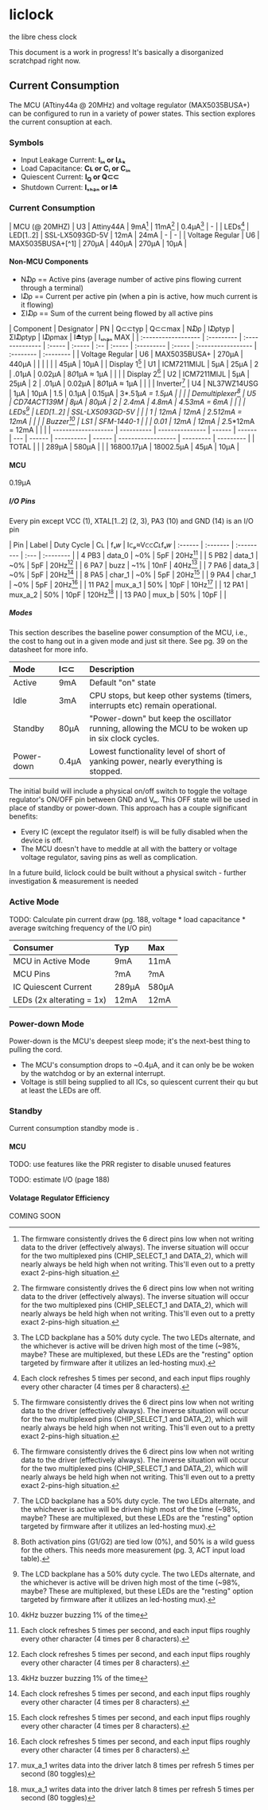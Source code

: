 # liclock
the libre chess clock

This document is a work in progress! It's basically a disorganized scratchpad right now.

## Current Consumption

The MCU (ATtiny44a @ 20MHz) and voltage regulator (MAX5035BUSA+) can be configured to run in a variety of power states. This section explores the current consuption at each.

### Symbols

* Input Leakage Current: **Iᵢₙ or Iᵢʟₖ**
* Load Capacitance: **Cʟ or Cᵢ or Cᵢₙ**
* Quiescent Current: **I<sub>Q</sub> or Q⊂⊂**
* Shutdown Current: **Iₛₕₔₙ or I⏏**

### Current Consumption

| MCU (@ 20MHZ)   | U3        | Attiny44A         | 9mA[^2]  | 11mA[^2]  | 0.4μA[^3]        | -                    |
| LEDs[^5]        | LED[1..2] | SSL-LX5093GD-5V   | 12mA     | 24mA      | -                | -                    |
| Voltage Regular | U6        | MAX5035BUSA+[^1]  | 270μA    | 440μA     | 270μA            | 10μA                 |

#### Non-MCU Components

* N₯ == Active pins (average number of active pins flowing current through a terminal)
* I₯ == Current per active pin (when a pin is active, how much current is it flowing)
* ΣI₯ ==  Sum of the current being flowed by all active pins


| Component           | Designator | PN              | Q⊂⊂typ | Q⊂⊂max | N₯  | I₯typ  | ΣI₯typ     | I₯max  | I⏏typ | Iₛₕₔₙ MAX |
| :------------------ | :--------- | :-------------- | :----- | :----- | :-- | :----- | :--------- | :----- | :----------------- | :-------- | :-------- |
| Voltage Regular     | U6         | MAX5035BUSA+    | 270μA  | 440μA  |     |        |            |        |                    |      45μA |      10μA |
| Display 1[^2]       | U1         | ICM7211MIJL     | 5μA    | 25μA   | 2   | .01μA  | 0.02μA     | 8*0*1μA    ≈   1μA |           |           |
| Display 2[^2]       | U2         | ICM7211MIJL     | 5μA    | 25μA   | 2   | .01μA  | 0.02μA     | 8*0*1μA    ≈   1μA |           |           |
| Inverter[^3]        | U4         | NL37WZ14USG     | 1μA    | 10μA   | 1.5 | 0.1μA  | 0.15μA     | 3*.5*1μA   = 1.5μA |           |           |
| Demultiplexer[^4]   | U5         | CD74ACT139M     | 8μA    | 80μA   | 2   | 2.4mA  | 4.8mA      | 4*.5*3mA   =   6mA |           |           |
| LEDs[^3]            | LED[1..2]  | SSL-LX5093GD-5V |        |        | 1   | 12mA   | 12mA       | 2*.5*12mA  = 12mA  |           |           |
| Buzzer[^6]          | LS1        | SFM-1440-1      |        |        | 0.01   | 12mA   | 12mA       | 2*.5*12mA  = 12mA  |           |           |
| ------------------- | ---------- | --------------- | ------ | ------ | --- | ------ | ---------- | ------ | ------------------ | --------- | --------- |
| TOTAL               |            |                 | 289μA  | 580μA  |     |        | 16800.17μA |         18002.5μA  |      45μA |      10μA |

[^2]: The firmware consistently drives the 6 direct pins low when not writing data to the driver (effectively always). The inverse situation will occur for the two multiplexed pins (CHIP_SELECT_1 and DATA_2), which will nearly always be held high when not writing. This'll even out to a pretty exact 2-pins-high situation.
[^3]: The LCD backplane has a 50% duty cycle. The two LEDs alternate, and the whichever is active will be driven high most of the time (~98%, maybe? These are multiplexed, but these LEDs are the "resting" option targeted by firmware after it utilizes an led-hosting mux).
[^4]: Both activation pins (G1/G2) are tied low (0%), and 50% is a wild guess for the others. This needs more measurement (pg. 3, ACT input load table).

#### MCU
0.19μA

##### I/O Pins

Every pin except VCC (1), XTAL[1..2] (2, 3), PA3 (10) and GND (14) is an I/O pin

| Pin     | Label    | Duty Cycle | Cʟ   | fₛ𝑤       | I⊂ₚ≈V⊂⊂*Cʟ*fₛ𝑤
| :------ | :------- | :--------- | :--- | :-------- | 
| 4   PB3 | data_0   |        ~0% |  5pF |  20Hz[^5] | 
| 5   PB2 | data_1   |        ~0% |  5pF |  20Hz[^5] |
| 6   PA7 | buzz     |        ~1% | 10nF |  40Hz[^6] |
| 7   PA6 | data_3   |        ~0% |  5pF |  20Hz[^5] |
| 8   PA5 | char_1   |        ~0% |  5pF |  20Hz[^5] |
| 9   PA4 | char_1   |        ~0% |  5pF |  20Hz[^5] |
| 11  PA2 | mux_a_1  |        50% | 10pF |  10Hz[^7] |
| 12  PA1 | mux_a_2  |        50% | 10pF | 120Hz[^7] |
| 13  PA0 | mux_b    |        50% | 10pF |           |

[^5]: Each clock refreshes 5 times per second, and each input flips roughly every other character (4 times per 8 characters).
[^6]: 4kHz buzzer buzzing 1% of the time
[^7]: mux_a_1 writes data into the driver latch 8 times per refresh 5 times per second (80 toggles)
[^8]: In addition to toggling char_2 (estimated above as 20Hz), mux_a_2 powers the SW3 pull-up, which is checked maybe 100 times/second? Needs more investigation!
[^9]: mux_b toggles twice per character refresh, switching between lcd drives. It will probably change a good deal to select other mux items. Needs more investigation!. Additionally, it toggles between 

##### Modes

This section describes the baseline power consumption of the MCU, i.e., the cost to hang out in a given mode and just sit there. See pg. 39 on the datasheet for more info.

| Mode       | I⊂⊂   | Description
| :--------- | :---- | :------------------------------------------------------------------------------------------------- |
| Active     | 9mA   | Default "on" state                                                                                 |
| Idle       | 3mA   | CPU stops, but keep other systems (timers, interrupts etc) remain operational.                     |
| Standby    | 80μA  | "Power-down" but keep the oscillator running, allowing the MCU to be woken up in six clock cycles. |
| Power-down | 0.4μA | Lowest functionality level of short of yanking power, nearly everything is stopped.                |

The initial build will include a physical on/off switch to toggle the voltage regulator's ON/OFF pin between GND and Vᵢₙ. This OFF state will be used in place of standby or power-down. This approach has a couple significant benefits:

* Every IC (except the regulator itself) is will be fully disabled when the device is off.
* The MCU doesn't have to meddle at all with the battery or voltage voltage regulator, saving pins as well as complication.

In a future build, liclock could be built without a physical switch - further investigation & measurement is needed



### Active Mode

TODO: Calculate pin current draw (pg. 188, voltage * load capacitance * average switching frequency of the I/O pin)

| Consumer                  | Typ   | Max   |
| :------------------------ | :---- | :---- |
| MCU in Active Mode        | 9mA   | 11mA  |
| MCU Pins                  | ?mA   | ?mA   |
| IC Quiescent Current      | 289μA | 580μA |
| LEDs (2x alterating = 1x) | 12mA  | 12mA  |

### Power-down Mode

Power-down is the MCU's deepest sleep mode; it's the next-best thing to pulling the cord.

* The MCU's consumption drops to ~0.4μA, and it can only be be woken by the watchdog or by an external interrupt.
* Voltage is still being supplied to all ICs, so quiescent current their qu but at least the LEDs are off.

### Standby

Current consumption standby mode is .


#### MCU

TODO: use features like the PRR register to disable unused features

TODO: estimate I/O (page 188)

#### Volatage Regulator Efficiency

COMING SOON
